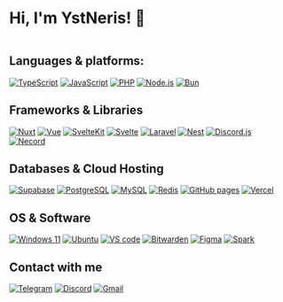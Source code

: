 # Hi, I'm YstNeris! 👋

<a href="" target="_blank"><img alt="" src=""><a/>

## Languages & platforms:

<a href="https://typescriptlang.org" target="_blank"><img alt="TypeScript" src="https://img.shields.io/badge/typescript-17202a?style=for-the-badge&logo=typescript"><a/>
<a href="https://developer.mozilla.org/ru/docs/Web/JavaScript" target="_blank"><img alt="JavaScript" src="https://img.shields.io/badge/javascript-212521?style=for-the-badge&logo=javascript"><a/>
<a href="https://php.net" target="_blank"><img alt="PHP" src="https://img.shields.io/badge/php-1b2029?style=for-the-badge&logo=php"><a/>
<a href="https://nodejs.org" target="_blank"><img alt="Node.js" src="https://img.shields.io/badge/node_js-172222?style=for-the-badge&logo=nodedotjs"><a/>
<a href="https://bun.sh" target="_blank"><img alt="Bun" src="https://img.shields.io/badge/bun-1f1f28?style=for-the-badge&logo=bun&logoColor=cb639d"><a/>

## Frameworks & Libraries

<a href="https://nuxt.com" target="_blank"><img alt="Nuxt" src="https://img.shields.io/badge/nuxt-152526?style=for-the-badge&logo=nuxtdotjs"><a/>
<a href="https://vuejs.org" target="_blank"><img alt="Vue" src="https://img.shields.io/badge/vue-192427?style=for-the-badge&logo=vuedotjs"><a/>
<a href="https://kit.svelte.dev" target="_blank"><img alt="SvelteKit" src="https://img.shields.io/badge/sveltekit-221d20?style=for-the-badge&logo=svelte"><a/>
<a href="https://svelte.dev" target="_blank"><img alt="Svelte" src="https://img.shields.io/badge/svelte-221d20?style=for-the-badge&logo=svelte"><a/>
<a href="https://laravel.com" target="_blank"><img alt="Laravel" src="https://img.shields.io/badge/laravel-221c22?style=for-the-badge&logo=laravel"><a/>
<a href="https://nestjs.com" target="_blank"><img alt="Nest" src="https://img.shields.io/badge/nest-201c24?style=for-the-badge&logo=nestjs&logoColor=e0234e"><a/>
<a href="https://discordjs.dev" target="_blank"><img alt="Discord.js" src="https://img.shields.io/badge/discord.js-191f2c?style=for-the-badge&logo=discord"><a/>
<a href="https://necord.org" target="_blank"><img alt="Necord" src="https://img.shields.io/badge/necord-201c24?style=for-the-badge&logo=naver&logoColor=e0234e"><a/>

## Databases & Cloud Hosting

<a href="https://supabase.com" target="_blank"><img alt="Supabase" src="https://img.shields.io/badge/supabase-182427?style=for-the-badge&logo=supabase"><a/>
<a href="https://postgresql.org" target="_blank"><img alt="PostgreSQL" src="https://img.shields.io/badge/postgresql-181f2b?style=for-the-badge&logo=postgresql"><a/>
<a href="https://mysql.com" target="_blank"><img alt="MySQL" src="https://img.shields.io/badge/mysql-182028?style=for-the-badge&logo=mysql"><a/>
<a href="https://redis.io" target="_blank"><img alt="Redis" src="https://img.shields.io/badge/redis-201d22?style=for-the-badge&logo=redis"><a/>
<a href="https://pages.github.com" target="_blank"><img alt="GitHub pages" src="https://img.shields.io/badge/github_pages-161b22?style=for-the-badge&logo=github"><a/>
<a href="https://vercel.com" target="_blank"><img alt="Vercel" src="https://img.shields.io/badge/vercel-161b22?style=for-the-badge&logo=vercel"><a/>

## OS & Software

<a href="https://microsoft.com/en-US/software-download/windows11" target="_blank"><img alt="Windows 11" src="https://img.shields.io/badge/windows_11-15202b?style=for-the-badge&logo=windows11&logoColor=0078D4"><a/>
<a href="https://ubuntu.com" target="_blank"><img alt="Ubuntu" src="https://img.shields.io/badge/ubuntu_22.04-211e22?style=for-the-badge&logo=ubuntu"><a/>
<a href="https://code.visualstudio.com" target="_blank"><img alt="VS code" src="https://img.shields.io/badge/visual_studio_code-15202a?style=for-the-badge&logo=visualstudiocode&logoColor=007ACC"><a/>
<a href="https://bitwarden.com" target="_blank"><img alt="Bitwarden" src="https://img.shields.io/badge/bitwarden-161f2b?style=for-the-badge&logo=bitwarden&logoColor=175DDC"><a/>
<a href="https://figma.com" target="_blank"><img alt="Figma" src="https://img.shields.io/badge/figma-211e21?style=for-the-badge&logo=figma"><a/>
<a href="https://sparkmailapp.com" target="_blank"><img alt="Spark" src="https://img.shields.io/badge/spark-16212d?style=for-the-badge&logo=minutemailer&logoColor=0d86ff"><a/>

## Contact with me

<a href="https://t.me/ystneris" target="_blank"><img alt="Telegram" src="https://img.shields.io/badge/telegram-17222b?style=for-the-badge&logo=telegram&logoColor=26A5E4"><a/>
<a href="https://discordapp.com/users/199447143499431936" target="_blank"><img alt="Discord" src="https://img.shields.io/badge/discord-191f2c?style=for-the-badge&logo=discord"><a/>
<a href="mailto:ystneris@gmail.com" target="_blank"><img alt="Gmail" src="https://img.shields.io/badge/gmail-211d23?style=for-the-badge&logo=gmail"><a/>
